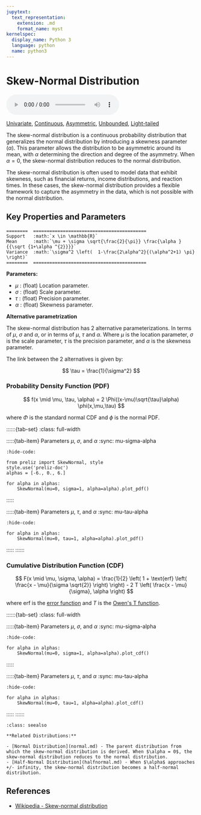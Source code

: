 ```yaml
---
jupytext:
  text_representation:
    extension: .md
    format_name: myst
kernelspec:
  display_name: Python 3
  language: python
  name: python3
---
```

# Skew-Normal Distribution

<audio controls> <source src="../../_static/skewnormal.mp3" type="audio/mpeg"> This browser cannot play the pronunciation audio file for this distribution. </audio>

[Univariate](../../gallery_tags.rst#univariate), [Continuous](../../gallery_tags.rst#continuous), [Asymmetric](../../gallery_tags.rst#asymmetric), [Unbounded](../../gallery_tags.rst#unbounded), [Light-tailed](../../gallery_tags.rst#light-tailed)

The skew-normal distribution is a continuous probability distribution that generalizes the normal distribution by introducing a skewness parameter ($\alpha$). This parameter allows the distribution to be asymmetric around its mean, with $\alpha$ determining the direction and degree of the asymmetry. When $\alpha = 0$, the skew-normal distribution reduces to the normal distribution.

The skew-normal distribution is often used to model data that exhibit skewness, such as financial returns, income distributions, and reaction times. In these cases, the skew-normal distribution provides a flexible framework to capture the asymmetry in the data, which is not possible with the normal distribution.

## Key Properties and Parameters

```{eval-rst}
========  ==========================================
Support   :math:`x \in \mathbb{R}`
Mean      :math:`\mu + \sigma \sqrt{\frac{2}{\pi}} \frac{\alpha }{{\sqrt {1+\alpha ^{2}}}}`
Variance  :math:`\sigma^2 \left(  1-\frac{2\alpha^2}{(\alpha^2+1) \pi} \right)`
========  ==========================================
```

**Parameters:**

- $\mu$ : (float) Location parameter.
- $\sigma$ : (float) Scale parameter.
- $\tau$ : (float) Precision parameter.
- $\alpha$ : (float) Skewness parameter.

**Alternative parametrization**

The skew-normal distribution has 2 alternative parameterizations. In terms of $\mu$, $\sigma$ and $\alpha$, or in terms of $\mu$, $\tau$ and $\alpha$. 
Where $\mu$ is the location parameter, $\sigma$ is the scale parameter, $\tau$ is the precision parameter, and $\alpha$ is the skewness parameter.

The link between the 2 alternatives is given by:

$$
\tau = \frac{1}{\sigma^2}
$$

### Probability Density Function (PDF)

$$
f(x \mid \mu, \tau, \alpha) = 2 \Phi((x-\mu)\sqrt{\tau}\alpha) \phi(x,\mu,\tau)
$$

where $\Phi$ is the standard normal CDF and $\phi$ is the normal PDF.

::::::{tab-set}
:class: full-width

:::::{tab-item} Parameters $\mu$, $\sigma$, and $\alpha$
:sync: mu-sigma-alpha
```{jupyter-execute}
:hide-code:

from preliz import SkewNormal, style
style.use('preliz-doc')
alphas = [-6., 0., 6.]

for alpha in alphas:
    SkewNormal(mu=0, sigma=1, alpha=alpha).plot_pdf()
```
:::::

:::::{tab-item} Parameters $\mu$, $\tau$, and $\alpha$
:sync: mu-tau-alpha

```{jupyter-execute}
:hide-code:

for alpha in alphas:
    SkewNormal(mu=0, tau=1, alpha=alpha).plot_pdf()
```
:::::
::::::

### Cumulative Distribution Function (CDF)

$$
F(x \mid \mu, \sigma, \alpha) = \frac{1}{2} \left( 1 + \text{erf} \left( \frac{x - \mu}{\sigma \sqrt{2}} \right) \right) - 2 T \left( \frac{x - \mu}{\sigma}, \alpha \right)
$$

where $\text{erf}$ is the [error function](https://en.wikipedia.org/wiki/Error_function) and $T$ is the [Owen's T function](https://en.wikipedia.org/wiki/Owen%27s_T_function).

::::::{tab-set}
:class: full-width

:::::{tab-item} Parameters $\mu$, $\sigma$, and $\alpha$
:sync: mu-sigma-alpha
```{jupyter-execute}
:hide-code:

for alpha in alphas:
    SkewNormal(mu=0, sigma=1, alpha=alpha).plot_cdf()
```
:::::

:::::{tab-item} Parameters $\mu$, $\tau$, and $\alpha$
:sync: mu-tau-alpha

```{jupyter-execute}
:hide-code:

for alpha in alphas:
    SkewNormal(mu=0, tau=1, alpha=alpha).plot_cdf()
```
:::::
::::::

```{seealso}
:class: seealso

**Related Distributions:**

- [Normal Distribution](normal.md) - The parent distribution from which the skew-normal distribution is derived. When $\alpha = 0$, the skew-normal distribution reduces to the normal distribution.
- [Half-Normal Distribution](halfnormal.md) - When $\alpha$ approaches +/- infinity, the skew-normal distribution becomes a half-normal distribution.
```

## References

- [Wikipedia - Skew-normal distribution](https://en.wikipedia.org/wiki/Skew_normal_distribution)